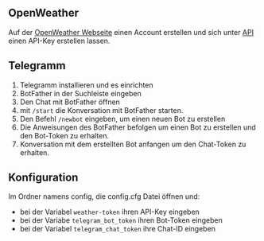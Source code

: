 ## OpenWeather  
Auf der [OpenWeather Webseite](https://openweathermap.org/) einen Account erstellen und sich unter [API](https://openweathermap.org/api/one-call-3) einen API-Key erstellen lassen.



## Telegramm
1. Telegramm installieren und es einrichten
2. BotFather in der Suchleiste eingeben
3. Den Chat mit BotFather öffnen
4. mit ``/start`` die Konversation mit BotFather starten.
5. Den Befehl ``/newbot`` eingeben, um einen neuen Bot zu erstellen
6. Die Anweisungen des BotFather befolgen um einen Bot zu erstellen und den Bot-Token zu erhalten.
7. Konversation mit dem erstellten Bot anfangen um den Chat-Token zu erhalten.


## Konfiguration
Im Ordner namens config, die config.cfg Datei öffnen und:  
- bei der Variabel ``weather-token`` ihren API-Key eingeben  
- bei der Variabe ``telegram_bot_token`` ihren Bot-Token eingeben  
- bei der Variabel ``telegram_chat_token`` ihre Chat-ID eingeben  
